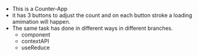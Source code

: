 *   This is a Counter-App  
*   it has 3 buttons to adjust the count 
    and on each button stroke a loading amimation will happen.
*   The same task has done in different ways in different branches.
    - component
    - contextAPI
    - useReduce 


